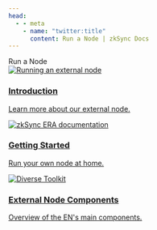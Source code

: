 ```yaml
---
head:
  - - meta
    - name: "twitter:title"
      content: Run a Node | zkSync Docs
---
```


<div class="cards-heading">
   <span class="title-section">Run a Node</span>
</div>
<section>
  <div class="card-container">
    <a
      href="/infra/introduction"
      class="card"
    >
      <img  
        src="/images/landing/lets-get-started.png" 
        alt="Running an external node"
      >
      <div class="content">
        <h3>Introduction</h3>
        <p>Learn more about our external node.</p>
      </div>
    </a>
    <a
      href="/infra/running-node.html"
      class="card"
    >
      <img
        src="/images/landing/run-a-node.png" 
        alt="zkSync ERA documentation"
      />
      <div class="content">
        <h3>Getting Started</h3>
        <p>Run your own node at home.</p>
      </div>
    </a>
    <a
      href="/infra/component-breakdown.html"
      class="card"
    >
      <img  
        src="/images/landing/diverse-toolkit.png" 
        alt="Diverse Toolkit"
      >
      <div class="content">
        <h3>External Node Components</h3>
        <p>Overview of the EN's main components.</p>
      </div>
    </a>
  </div>
</section>

